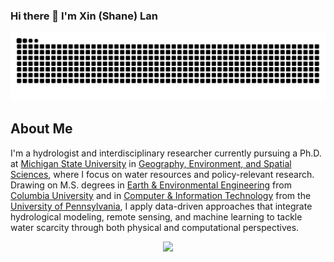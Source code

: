 ### Hi there 👋 I'm Xin (Shane) Lan

<picture>
  <source media="(prefers-color-scheme: dark)" srcset="https://raw.githubusercontent.com/xinlan-technology/xinlan-technology/output/github-snake-dark.svg">
  <source media="(prefers-color-scheme: light)" srcset="https://raw.githubusercontent.com/xinlan-technology/xinlan-technology/output/github-snake.svg">
  <img alt="github contribution grid snake animation" src="https://raw.githubusercontent.com/xinlan-technology/xinlan-technology/output/github-snake.svg">
</picture>

## About Me

I'm a hydrologist and interdisciplinary researcher currently pursuing a Ph.D. at [Michigan State University](https://msu.edu) in [Geography, Environment, and Spatial Sciences](https://geo.msu.edu), where I focus on water resources and policy-relevant research. Drawing on M.S. degrees in [Earth & Environmental Engineering](https://eee.columbia.edu) from [Columbia University](https://www.columbia.edu) and in [Computer & Information Technology](https://online.seas.upenn.edu/) from the [University of Pennsylvania](https://www.upenn.edu), I apply data-driven approaches that integrate hydrological modeling, remote sensing, and machine learning to tackle water scarcity through both physical and computational perspectives.

<p align="center">
  <img src="https://github-readme-stats-sigma-five.vercel.app/api?username=xinlan-technology&show_icons=true" />
</p>

